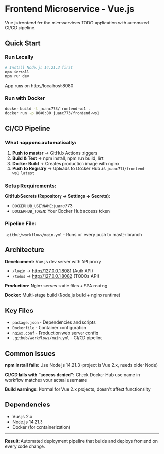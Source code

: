 # Frontend Microservice - Vue.js

Vue.js frontend for the microservices TODO application with automated CI/CD pipeline.

## Quick Start

### Run Locally
```bash
# Install Node.js 14.21.3 first
npm install
npm run dev
```
App runs on http://localhost:8080

### Run with Docker
```bash
docker build -t juanc773/frontend-ws1 .
docker run -p 8080:80 juanc773/frontend-ws1
```

## CI/CD Pipeline

### What happens automatically:
1. **Push to master** → GitHub Actions triggers
2. **Build & Test** → npm install, npm run build, lint
3. **Docker Build** → Creates production image with nginx
4. **Push to Registry** → Uploads to Docker Hub as `juanc773/frontend-ws1:latest`

### Setup Requirements:
**GitHub Secrets (Repository → Settings → Secrets):**
- `DOCKERHUB_USERNAME`: juanc773
- `DOCKERHUB_TOKEN`: Your Docker Hub access token

### Pipeline File:
`.github/workflows/main.yml` - Runs on every push to master branch

## Architecture

**Development:** Vue.js dev server with API proxy
- `/login` → http://127.0.0.1:8081 (Auth API)
- `/todos` → http://127.0.0.1:8082 (TODOs API)

**Production:** Nginx serves static files + SPA routing

**Docker:** Multi-stage build (Node.js build + nginx runtime)

## Key Files

- `package.json` - Dependencies and scripts
- `Dockerfile` - Container configuration  
- `nginx.conf` - Production web server config
- `.github/workflows/main.yml` - CI/CD pipeline

## Common Issues

**npm install fails:**
Use Node.js 14.21.3 (project is Vue 2.x, needs older Node)

**CI/CD fails with "access denied":**
Check Docker Hub username in workflow matches your actual username

**Build warnings:**
Normal for Vue 2.x projects, doesn't affect functionality

## Dependencies
- Vue.js 2.x
- Node.js 14.21.3
- Docker (for containerization)

---

**Result:** Automated deployment pipeline that builds and deploys frontend on every code change.